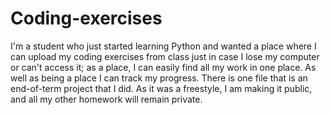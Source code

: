 # Coding-exercises
I'm a student who just started learning Python and wanted a place where I can upload my coding exercises from class just in case I lose my computer or can't access it; as a place, I can easily find all my work in one place. As well as being a place I can track my progress.
There is one file that is an end-of-term project that I did. As it was a freestyle, I am making it public, and all my other homework will remain private.
